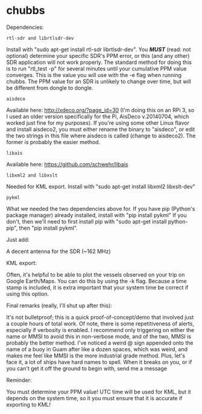 # chubbs

Dependencies: 

    rtl-sdr and librtlsdr-dev
Install with "sudo apt-get install rtl-sdr librtlsdr-dev". You ***MUST*** (read:
not optional) determine your specific SDR's PPM error, or this (and any other)
SDR application will not work properly. The standard method for doing this is to
run "rtl_test -p" for several minutes until your cumulative PPM value converges.
This is the value you will use with the -e flag when running chubbs.  The PPM
value for an SDR is unlikely to change over time, but will be different from
dongle to dongle. 


    aisdeco 
Available here: http://xdeco.org/?page_id=30 (I'm doing this on an RPi 3, so I
used an older version specifically for the Pi, AisDeco v.20140704, which worked
just fine for my purposes). If you're using some other Linux flavor and install
aisdeco2, you must either rename the binary to "aisdeco", or edit the two
strings in this file where aisdeco is called (change to aisdeco2). The former is
probably the easier method.

    libais 
Available here: https://github.com/schwehr/libais

    libxml2 and libxslt 
Needed for KML export. Install with "sudo apt-get install libxml2 libxslt-dev"

    pykml 
What we needed the two dependencies above for. If you have pip
(Python's package manager) already installed, install with "pip install pykml"
If you don't, then we'll need to first install pip with "sudo apt-get install
python-pip", then "pip install pykml".

Just add:

A decent antenna for the SDR (~162 MHz)

KML export: 

Often, it's helpful to be able to plot the vessels observed on your trip on
Google Earth/Maps.  You can do this by using the -k flag. Because a time stamp
is included, it is extra important that your system time be correct if using
this option.

Final remarks (really, I'll shut up after this):

It's not bulletproof; this is a quick proof-of-concept/demo that involved
just a couple hours of total work. Of note, there is some repetitiveness of
alerts, especially if verbosity is enabled. I recommend only triggering on
either the name or MMSI to avoid this in non-verbose mode, and of the two, MMSI
is probably the better method.  I've noticed a weird @ sign appended onto the
name of a buoy in Guam after like a dozen spaces, which was weird, and makes me
feel like MMSI is the more industrial grade method. Plus, let's face it, a lot
of ships have hard names to spell. When it breaks on you, or if you can't get it
off the ground to begin with, send me a message

Reminder:

You must determine your PPM value! UTC time will be used for KML, but
it depends on the system time, so it you must ensure that it is accurate
if exporting to KML!
